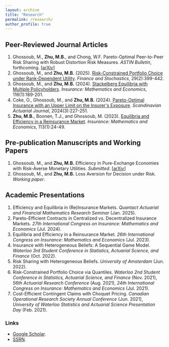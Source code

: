 ```yaml
---
layout: archive
title: "Research"
permalink: /research/
author_profile: true
---
```


## Peer-Reviewed Journal Articles

1. Ghossoub, M., **Zhu, M.B.**, and Chong, W.F. Pareto-Optimal Peer-to-Peer Risk Sharing with Robust Distortion Risk Measures. _ASTIN Bulletin_, forthcoming. \[[arXiv](https://arxiv.org/abs/2409.05103)\]
1. Ghossoub, M., and **Zhu, M.B.** (2025). [Risk-Constrained Portfolio Choice under Rank-Dependent Utility](https://doi.org/10.1007/s00780-024-00555-z). _Finance and Stochastics_, 29(2):399-442.
1. Ghossoub, M., and **Zhu, M.B.** (2024). [Stackelberg Equilibria with Multiple Policyholders](https://doi.org/10.1016/j.insmatheco.2024.02.008). _Insurance: Mathematics and Economics_, 116(1):189-201.
1. Coke, O., Ghossoub, M., and **Zhu, M.B.** (2024). [Pareto-Optimal Insurance with an Upper Limit on the Insurer's Exposure](https://doi.org/10.1080/03461238.2023.2239533). _Scandinavian Actuarial Journal_, 2024(3):227-251.
1. **Zhu, M.B.**, Boonen, T.J., and Ghossoub, M. (2023). [Equilibria and Efficiency in a Reinsurance Market](https://doi.org/10.1016/j.insmatheco.2023.07.004). _Insurance: Mathematics and Economics_, 113(1):24-49.

## Pre-publication Manuscripts and Working Papers

1. Ghossoub, M., and **Zhu, M.B.** Efficiency in Pure-Exchange Economies with Risk-Averse Monetary Utilities. _Submitted_. \[[arXiv](https://arxiv.org/abs/2406.02712)\]
1. Ghossoub, M., and **Zhu, M.B.** Loss Aversion for Decision under Risk. _Working paper_.

## Academic Presentations

1. Efficiency and Equilibria in (Re)Insurance Markets. _Quantact Actuarial and Financial Mathematics Research Seminar_ (Jan. 2025).
1. Pareto-Efficient Contracts in Centralized vs. Decentralized Insurance Markets. _27th International Congress on Insurance: Mathematics and Economics_ (Jul. 2024).
1. Equilibria and Efficiency in a Reinsurance Market. _26th International Congress on Insurance: Mathematics and Economics_ (Jul. 2023).
1. Insurance with Heterogeneous Beliefs: A Sequential Game Model. _Waterloo 3rd Student Conference in Statistics, Actuarial Science, and Finance_ (Oct. 2022).
1. Risk Sharing with Heterogeneous Beliefs. _University of Amsterdam_ (Jun. 2022).
1. Risk-Constrained Portfolio Choice via Quantiles. _Waterloo 2nd Student Conference in Statistics, Actuarial Science, and Finance_ (Nov. 2021), _56th Actuarial Research Conference_ (Aug. 2021), _24th International Congress on Insurance: Mathematics and Economics_ (Jul. 2021).
1. Cost-Efficient Contingent Claims with Choquet Pricing. _Canadian Operational Research Society Annual Conference_ (Jun. 2021), _University of Waterloo Statistics and Actuarial Science Presentation Day_ (Feb. 2021).

### Links

* [Google Scholar](https://scholar.google.ca/citations?user=icVQeggAAAAJ&hl=en&oi=sra).
* [SSRN](https://papers.ssrn.com/sol3/cf_dev/AbsByAuth.cfm?per_id=3826136).
